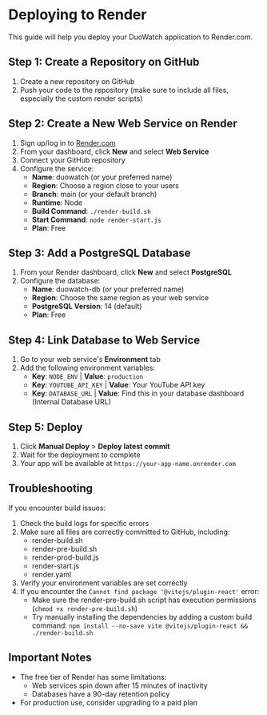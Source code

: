 # Deploying to Render

This guide will help you deploy your DuoWatch application to Render.com.

## Step 1: Create a Repository on GitHub

1. Create a new repository on GitHub
2. Push your code to the repository (make sure to include all files, especially the custom render scripts)

## Step 2: Create a New Web Service on Render

1. Sign up/log in to [Render.com](https://render.com)
2. From your dashboard, click **New** and select **Web Service**
3. Connect your GitHub repository
4. Configure the service:
   - **Name**: duowatch (or your preferred name)
   - **Region**: Choose a region close to your users
   - **Branch**: main (or your default branch)
   - **Runtime**: Node
   - **Build Command**: `./render-build.sh`
   - **Start Command**: `node render-start.js`
   - **Plan**: Free

## Step 3: Add a PostgreSQL Database

1. From your Render dashboard, click **New** and select **PostgreSQL**
2. Configure the database:
   - **Name**: duowatch-db (or your preferred name)
   - **Region**: Choose the same region as your web service
   - **PostgreSQL Version**: 14 (default)
   - **Plan**: Free

## Step 4: Link Database to Web Service

1. Go to your web service's **Environment** tab
2. Add the following environment variables:
   - **Key**: `NODE_ENV` | **Value**: `production`
   - **Key**: `YOUTUBE_API_KEY` | **Value**: Your YouTube API key
   - **Key**: `DATABASE_URL` | **Value**: Find this in your database dashboard (Internal Database URL)

## Step 5: Deploy

1. Click **Manual Deploy** > **Deploy latest commit**
2. Wait for the deployment to complete
3. Your app will be available at `https://your-app-name.onrender.com`

## Troubleshooting

If you encounter build issues:

1. Check the build logs for specific errors
2. Make sure all files are correctly committed to GitHub, including:
   - render-build.sh
   - render-pre-build.sh
   - render-prod-build.js
   - render-start.js
   - render.yaml
3. Verify your environment variables are set correctly
4. If you encounter the `Cannot find package '@vitejs/plugin-react'` error:
   - Make sure the render-pre-build.sh script has execution permissions (`chmod +x render-pre-build.sh`)
   - Try manually installing the dependencies by adding a custom build command: `npm install --no-save vite @vitejs/plugin-react && ./render-build.sh`

## Important Notes

- The free tier of Render has some limitations:
  - Web services spin down after 15 minutes of inactivity
  - Databases have a 90-day retention policy
- For production use, consider upgrading to a paid plan